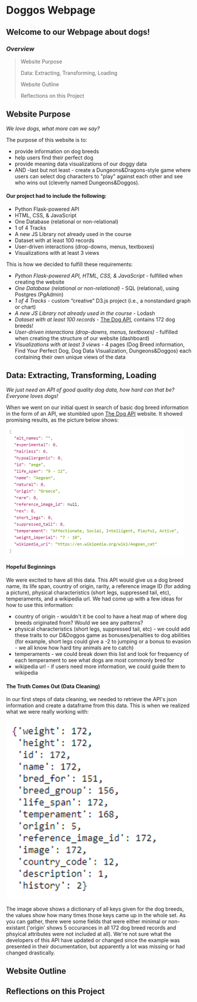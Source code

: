 # Doggos Webpage

## Welcome to our Webpage about dogs!

### *Overview* 
> Website Purpose <p>
> Data: Extracting, Transforming, Loading <p>
> Website Outline <p>
> Reflections on this Project <p>

## Website Purpose
*We love dogs, what more can we say?*  <p>
The purpose of this website is to:
* provide information on dog breeds
* help users find their perfect dog
* provide meaning data visualizations of our doggy data
* AND -last but not least - create a Dungeons&Dragons-style game where users can select dog characters to "play" against each other and see who wins out (cleverly named Dungeons&Doggos).  <p>  <p>

#### Our project had to include the following:
* Python Flask-powered API 
* HTML, CSS, & JavaScript
* One Database (relational or non-relational)
* 1 of 4 Tracks
* A new JS Library not already used in the course
* Dataset with at least 100 records
* User-driven interactions (drop-downs, menus, textboxes)
* Visualizations with at least 3 views

This is how we decided to fulfill these requirements:
* *Python Flask-powered API, HTML, CSS, & JavaScript* - fulfilled when creating the website
* *One Database (relational or non-relational)* - SQL (relational), using Postgres (PgAdmin)
* *1 of 4 Tracks* - custom “creative” D3.js project (i.e., a nonstandard graph or chart)
* *A new JS Library not already used in the course* - Lodash
* *Dataset with at least 100 records* - [The Dog API](https://thedogapi.com/), contains 172 dog breeds!
* *User-driven interactions (drop-downs, menus, textboxes)* - fulfilled when creating the structure of our website (dashboard)
* *Visualizations with at least 3 views* - 4 pages (Dog Breed information, Find Your Perfect Dog, Dog Data Visualization, Dungeons&Doggos) each containing their own unique views of the data
 
## Data: Extracting, Transforming, Loading
*We just need an API of good quality dog data, how hard can that be? Everyone loves dogs!* <p>

When we went on our initial quest in search of basic dog breed information in the form of an API, we stumbled upon [The Dog API](https://thedogapi.com/) website. It showed promising results, as the picture below shows:

![The Dog API Sample](Proposal/readme/thedogapisample.PNG)

#### Hopeful Beginnings
We were excited to have all this data. This API would give us a dog breed name, its life span, country of origin, rarity, a reference image ID (for adding a picture), physical characteristics (short legs, suppressed tail, etc), temperaments, and a wikipedia url. We had come up with a few ideas for how to use this information:
* country of origin - wouldn't it be cool to have a heat map of where dog breeds originated from? Would we see any patterns?
* physical characteristics (short legs, suppressed tail, etc) - we could add these traits to our D&Doggos game as bonuses/penalties to dog abilities (for example, short legs could give a -2 to jumping or a bonus to evasion - we all know how hard tiny animals are to catch)
* temperaments - we could break down this list and look for frequency of each temperament to see what dogs are most commonly bred for
* wikipedia url - if users need more information, we could guide them to wikipedia

#### The Truth Comes Out (Data Cleaning)
In our first steps of data cleaning, we needed to retrieve the API's json information and create a dataframe from this data. This is when we realized what we were really working with:

![The Actual API json](Proposal/readme/datacounts.PNG)
<p>
 
The image above shows a dictionary of all keys given for the dog breeds, the values show how many times those keys came up in the whole set. As you can gather, there were some fields that were either minimal or non-existant ('origin' shows 5 occurances in all 172 dog breed records and phsyical attributes were not included at all). We're not sure what the developers of this API have updated or changed since the example was presented in their documentation, but apparently a lot was missing or had changed drastically. 
## Website Outline

## Reflections on this Project
